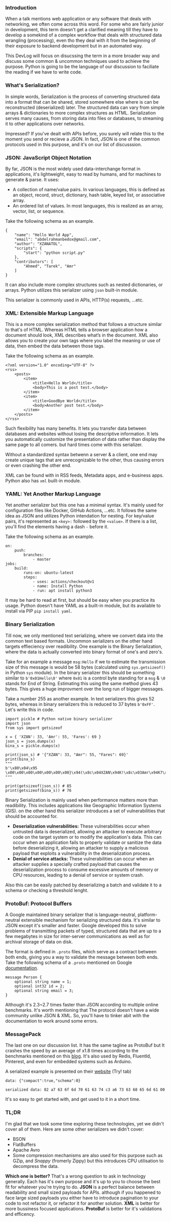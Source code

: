 ### Introduction
When a talk mentions web application or any software that deals with networking, we often come across this word. For some who are fairly junior in development, this term doesn't get a clarified meaning till they have to develop a somekind of a complex workflow that deals with structured data wrangling (processing), even tho they deal with it from the beginning of their exposure to backend development but in an automated way.

This DevLog will focus on disucssing the term in a more broader way and discuss some common & uncommon techniques used to achieve the purpose. Python is going to be the language of our discussion to faciliate the reading if we have to write code.

### What's Serialization?
In simple words, Serialization is the process of converting structured data into a format that can be shared, stored somewhere else where is can be reconstructed (deserialized) later. The structured data can vary from simple arrays & dictionaries to more complex structures as HTML. Serialization serves many causes, from storing data into files or databases, to streaming it to other applications over networks.

Impressed? If you've dealt with APIs before, you surely will relate this to the moment you send or recieve a JSON. In fact, JSON is one of the common protocols used in this purpose, and it's on our list of discusssion.

### JSON: JavaScript Object Notation
By far, JSON is the most widely used data-interchange format in applications, it's lightweight, easy to read by humans, and for machines to generate & parse. It uses:

* A collection of name/value pairs. In various languages, this is defined as an object, record, struct, dictionary, hash table, keyed list, or associative array.
* An ordered list of values. In most languages, this is realized as an array, vector, list, or sequence.

Take the following schema as an example.

```
{
	"name": "Hello World App",
	"email": "abdelrahmanbedox@gmail.com",
	"author": "XZANATOL",
	"scripts": {
		"start": "python script.py"
	},
	"contributors": [
		"Ahmed", "Tarek", "Amr"
	]
}
```

It can also include more complex structures such as nested dictionaries, or arrays. Python utilizes this serializer using `json` built-in module.

This serializer is commonly used in APIs, HTTP(s) requests, ...etc.

### XML: Extensible Markup Language
This is a more complex serialization method that follows a structure similar to that's of HTML. Whereas HTML tells a browser application how a document should look, XML describes what’s in the document. XML also allows you to create your own tags where you label the meaning or use of data, then embed the data between those tags.

Take the following schema as an example.

```
<?xml version="1.0" encoding="UTF-8" ?>
<rss>
	<posts>
		<item>
			<title>Hello World</title>
			<body>This is a post test.</body>
		</item>
		<item>
			<title>GoodBye World</title>
			<body>Another post test.</body>
		</item>
	</posts>
</rss>
```

Such flexibility has many benefits. It lets you transfer data between databases and websites without losing the descriptive information. It lets you automatically customize the presentation of data rather than display the same page to all comers. but hard times come with this serializer.

Without a standardized syntax betwenn a server & a client, one end may create unique tags that are unrecognizable to the other, thus causing errors or even crashing the other end.

XML can be found with in RSS feeds, Metadata apps, and e-business apps. Python also has `xml` built-in module.

### YAML: Yet Another Markup Language
Yet another serializer but this one has a minimal syntax. It's mainly used for configuration files like Docker, GitHub Actions, ...etc. It follows the same idea as JSON and utilizes Python intendation for nesting. For key/value pairs, it's represented as `<key>:` followed by the `<value>`. If there is a list, you'll find the elements having a dash `-` before it.

Take the following schema as an example.

```
on:
	push:
		branches:
			- master
jobs:
	build:
		runs-on: ubuntu-latest
		steps:
			- uses: actions/checkout@v1
			- name: Install Python
			- run: apt install python3
```

It may be hard to read at first, but should be easy when you practice its usage. Python doesn't have YAML as a built-in module, but its available to install via PIP `pip install yaml`.

### Binary Serialization
Till now, we only mentioned text serializing, where we convert data into the common text based formats. Uncommon serializers on the other hand targets effieciency over readibility. One example is the Binary Serialization, where the data is actually converted into binary format of one's and zero's.

Take for an example a message `msg:Hello` if we to estimate the transmission size of this message is would be 58 bytes (calculated using `sys.getsizeof()` in Python `sys` module). In the binary serializer this should be something similar to `b'0x01Hello\0'` where `0x01` is a control byte standing for a `msg` & `\0` stands for End of String. Estimating this using the same method gives 43 bytes. This gives a huge improvment over the long run of bigger messages.

Take a number 255 as another example. In text serializers this gives 52 bytes, whereas in binary serializers this is reduced to 37 bytes `b'0xFF'`. Let's write this in code.

```
import pickle # Python native binary serializer
import json
from sys import getsizeof

x = { 'XZAN': 33, 'Amr': 55, 'Fares': 69 }
json_s = json.dumps(x)
bina_s = pickle.dumps(x)

print(json_s) # '{"XZAN": 33, "Amr": 55, "Fares": 69}'
print(bina_s)
"""
b'\x80\x04\x95 \x00\x00\x00\x00\x00\x00\x00}\x94(\x8c\x04XZAN\x94K!\x8c\x03Amr\x94K7\x8c\x05Fares\x94KEu.'
"""

print(getsizeof(json_s)) # 85
print(getsizeof(bina_s)) # 76
```

Binary Serialization is mainly used when performance matters more than readibility. This includes applications like Geographic Information Systems (GIS). on the other hand this serializer introduces a set of vulnerabilities that should be accounted for.

* **Deserialization vulnerabilities:** These vulnerabilities occur when untrusted data is deserialized, allowing an attacker to execute arbitrary code on the target system or to modify the application's data. This can occur when an application fails to properly validate or sanitize the data before deserializing it, allowing an attacker to supply a malicious payload that exploits a vulnerability in the deserialization process.
* **Denial of service attacks:** These vulnerabilities can occur when an attacker supplies a specially crafted payload that causes the deserialization process to consume excessive amounts of memory or CPU resources, leading to a denial of service or system crash.

Also this can be easily patched by deserializing a batch and validate it to a schema or checking a threshold lenght.

### ProtoBuf: Protocol Buffers
A Google maintained binary serializer that is language-neutral, platform-neutral extensible mechanism for serializing structured data. It's similar to JSON except it's smaller and faster. Google developed this to solve problems of transmitting packets of typed, structured data that are up to a few megabytes in size for inter-server communications as well as for archival storage of data on disk.

The format is defined in `.proto` files, which serve as a contract between both ends, giving you a way to validate the message between both ends. Take the following schema of a `.proto` mentioned on Google [documentation](https://protobuf.dev/).

```
message Person {
	optional string name = 1;
	optional int32 id = 2;
	optional string email = 3;
}
```

Although it's 2.3~2.7 times faster than JSON according to multiple online benchmarks. It's worth mentioning that The protocol doesn't have a wide community unlike JSON & XML. So, you'll have to tinker abit with the documentation to work around some errors.

### MessagePack
The last one on our discussion list. It has the same tagline as ProtoBuf but It crashes the speed by an average of x1.8 times according to the benchmarks mentioned on this [blog](https://medium.com/@hugovs/the-need-for-speed-experimenting-with-message-serialization-93d7562b16e4). It's also used by Redis, FluentId, Pinterest, and even for embedded systems such as Arduino.

A serialized example is presented on their [website](https://msgpack.org/index.html) (Try! tab)

```
data: {"compact":true,"schema":0}

serialized data: 82 a7 63 6f 6d 70 61 63 74 c3 a6 73 63 68 65 6d 61 00
```

It's so easy to get started with, and get used to it in a short time.

### TL;DR
I'm glad that we took some time exploring these technologies, yet we didn't cover all of them. Here are some other serializers we didn't cover:

* BSON
* FlatBuffers
* Apache Avro
* Some compression mechanisms are also used for this purpose such as GZip, and _Snappy_ (fromerly Zippy) but this introduces CPU utilisation to decompress the data.

**Which one is better?** That's a wrong question to ask in technology generally. Each has it's own purpose and it's up to you to choose the best fit for whatever you're trying to do. **JSON** is a perfect balance between readability and small sized payloads for APIs. although if you happened to face large sized payloads you either have to introduce pagination to your code to not refactor it, or refactor it for another solution. **XML** is better for more bussiness focused applications. **ProtoBuf** is better for it's validations and efficency.

